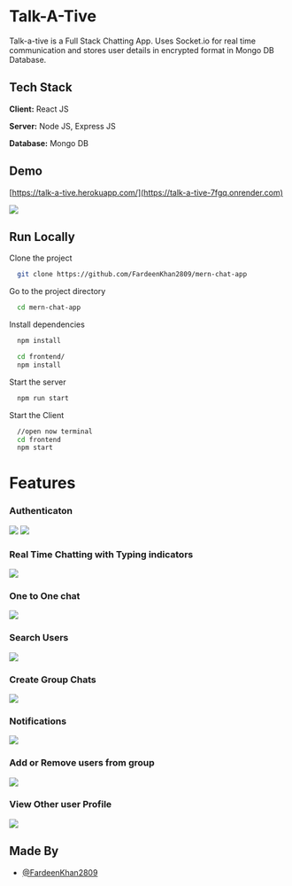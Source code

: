
# Talk-A-Tive

Talk-a-tive is a Full Stack Chatting App.
Uses Socket.io for real time communication and stores user details in encrypted format in Mongo DB Database.
## Tech Stack

**Client:** React JS

**Server:** Node JS, Express JS

**Database:** Mongo DB
  
## Demo

[https://talk-a-tive.herokuapp.com/](https://talk-a-tive-7fgq.onrender.com)

![](https://github.com/FardeenKhan2809/mern-chat-app/blob/master/screenshots/group%20%2B%20notif.PNG)
## Run Locally

Clone the project

```bash
  git clone https://github.com/FardeenKhan2809/mern-chat-app
```

Go to the project directory

```bash
  cd mern-chat-app
```

Install dependencies

```bash
  npm install
```

```bash
  cd frontend/
  npm install
```

Start the server

```bash
  npm run start
```
Start the Client

```bash
  //open now terminal
  cd frontend
  npm start
```

  
# Features

### Authenticaton
![](https://github.com/FardeenKhan2809/mern-chat-app/blob/master/screenshots/login.PNG)
![](https://github.com/FardeenKhan2809/mern-chat-app/blob/master/screenshots/signup.PNG)
### Real Time Chatting with Typing indicators
![](https://github.com/FardeenKhan2809/mern-chat-app/blob/master/screenshots/real-time.PNG)
### One to One chat
![](https://github.com/FardeenKhan2809/mern-chat-app/blob/master/screenshots/mainscreen.PNG)
### Search Users
![](https://github.com/FardeenKhan2809/mern-chat-app/blob/master/screenshots/search.PNG)
### Create Group Chats
![](https://github.com/FardeenKhan2809/mern-chat-app/blob/master/screenshots/new%20grp.PNG)
### Notifications 
![](https://github.com/FardeenKhan2809/mern-chat-app/blob/master/screenshots/group%20%2B%20notif.PNG)
### Add or Remove users from group
![](https://github.com/FardeenKhan2809/mern-chat-app/blob/master/screenshots/add%20rem.PNG)
### View Other user Profile
![](https://github.com/FardeenKhan2809/mern-chat-app/blob/master/screenshots/profile.PNG)
## Made By

- [@FardeenKhan2809](https://github.com/FardeenKhan2809)

  
